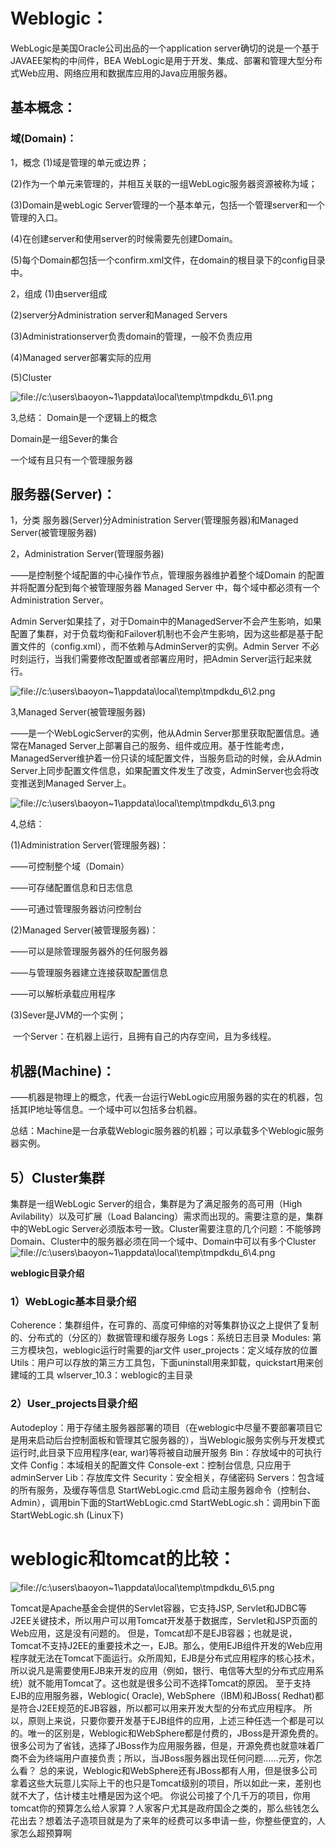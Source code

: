 #  Weblogic：



WebLogic是美国Oracle公司出品的一个application server确切的说是一个基于JAVAEE架构的中间件，BEA WebLogic是用于开发、集成、部署和管理大型分布式Web应用、网络应用和数据库应用的Java应用服务器。



## 基本概念：





### 域(Domain)：


1，概念
      (1)域是管理的单元或边界；

   (2)作为一个单元来管理的，并相互关联的一组WebLogic服务器资源被称为域；

   (3)Domain是webLogic Server管理的一个基本单元，包括一个管理server和一个管理的入口。

   (4)在创建server和使用server的时候需要先创建Domain。

   (5)每个Domain都包括一个confirm.xml文件，在domain的根目录下的config目录中。

2，组成
      (1)由server组成

   (2)server分Administration server和Managed Servers

   (3)Administrationserver负责domain的管理，一般不负责应用

   (4)Managed server部署实际的应用

   (5)Cluster

![file://c:\users\baoyon~1\appdata\local\temp\tmpdkdu_6\1.png](weblogic.assets/1.png)

3,总结：
Domain是一个逻辑上的概念

Domain是一组Sever的集合

一个域有且只有一个管理服务器



## 服务器(Server)：



1，分类
服务器(Server)分Administration Server(管理服务器)和Managed Server(被管理服务器)

2，Administration Server(管理服务器)

——是控制整个域配置的中心操作节点，管理服务器维护着整个域Domain 的配置并将配置分配到每个被管理服务器 Managed Server 中，每个域中都必须有一个Administration Server。

Admin Server如果挂了，对于Domain中的ManagedServer不会产生影响，如果配置了集群，对于负载均衡和Failover机制也不会产生影响，因为这些都是基于配置文件的（config.xml），而不依赖与AdminServer的实例。Admin Server 不必时刻运行，当我们需要修改配置或者部署应用时，把Admin Server运行起来就行。


![file://c:\users\baoyon~1\appdata\local\temp\tmpdkdu_6\2.png](weblogic.assets/2.png)


3,Managed Server(被管理服务器)

——是一个WebLogicServer的实例，他从Admin Server那里获取配置信息。通常在Managed Server上部署自己的服务、组件或应用。基于性能考虑，ManagedServer维护着一份只读的域配置文件，当服务启动的时候，会从Admin Server上同步配置文件信息，如果配置文件发生了改变，AdminServer也会将改变推送到Managed Server上。

![file://c:\users\baoyon~1\appdata\local\temp\tmpdkdu_6\3.png](weblogic.assets/3.png)

4,总结：

(1)Administration Server(管理服务器)：

——可控制整个域（Domain）

——可存储配置信息和日志信息

——可通过管理服务器访问控制台

(2)Managed Server(被管理服务器)：

——可以是除管理服务器外的任何服务器

——与管理服务器建立连接获取配置信息

——可以解析承载应用程序

(3)Sever是JVM的一个实例；

​      一个Server：在机器上运行，且拥有自己的内存空间，且为多线程。



## 机器(Machine)：


——机器是物理上的概念，代表一台运行WebLogic应用服务器的实在的机器，包括其IP地址等信息。一个域中可以包括多台机器。

总结：Machine是一台承载Weblogic服务器的机器；可以承载多个Weblogic服务器实例。



## 5）Cluster集群


集群是一组WebLogic Server的组合，集群是为了满足服务的高可用（High Avilability）以及可扩展（Load Balancing）需求而出现的。需要注意的是，集群中的WebLogic Server必须版本号一致。Cluster需要注意的几个问题：不能够跨Domain、Cluster中的服务器必须在同一个域中、Domain中可以有多个Cluster
![file://c:\users\baoyon~1\appdata\local\temp\tmpdkdu_6\4.png](weblogic.assets/4.png)


**weblogic目录介绍**

### 1）WebLogic基本目录介绍


Coherence：集群组件，在可靠的、高度可伸缩的对等集群协议之上提供了复制的、分布式的（分区的）数据管理和缓存服务
Logs：系统日志目录
Modules: 第三方模块包，weblogic运行时需要的jar文件
user_projects：定义域存放的位置
Utils：用户可以存放的第三方工具包，下面uninstall用来卸载，quickstart用来创建域的工具
wlserver_10.3：weblogic的主目录



### 2）User_projects目录介绍 


Autodeploy：用于存储主服务器部署的项目（在weblogic中尽量不要部署项目它是用来启动后台控制面板和管理其它服务器的），当Weblogic服务实例与开发模式运行时,此目录下应用程序(ear, war)等将被自动展开服务
Bin：存放域中的可执行文件
Config：本域相关的配置文件
Console-ext：控制台信息, 只应用于adminServer
Lib：存放库文件
Security：安全相关，存储密码
Servers：包含域的所有服务，及缓存等信息 
StartWebLogic.cmd 启动主服务器命令（控制台、Admin），调用bin下面的StartWebLogic.cmd
StartWebLogic.sh：调用bin下面 StartWebLogic.sh (Linux下) 



# weblogic和tomcat的比较：



![file://c:\users\baoyon~1\appdata\local\temp\tmpdkdu_6\5.png](weblogic.assets/5.png)


Tomcat是Apache基金会提供的Servlet容器，它支持JSP, Servlet和JDBC等J2EE关键技术，所以用户可以用Tomcat开发基于数据库，Servlet和JSP页面的Web应用，这是没有问题的。
但是，Tomcat却不是EJB容器；也就是说，Tomcat不支持J2EE的重要技术之一，EJB。那么，使用EJB组件开发的Web应用程序就无法在Tomcat下面运行。众所周知，EJB是分布式应用程序的核心技术，所以说凡是需要使用EJB来开发的应用（例如，银行、电信等大型的分布式应用系统）就不能用Tomcat了。这也就是很多公司不选择Tomcat的原因。
至于支持EJB的应用服务器，Weblogic( Oracle), WebSphere（IBM)和JBoss( Redhat)都是符合J2EE规范的EJB容器，所以都可以用来开发大型的分布式应用程序。
所以，原则上来说，只要你要开发基于EJB组件的应用，上述三种任选一个都是可以的。唯一的区别是，Weblogic和WebSphere都是付费的，JBoss是开源免费的。
很多公司为了省钱，选择了JBoss作为应用服务器，但是，开源免费也就意味着厂商不会为终端用户直接负责；所以，当JBoss服务器出现任何问题......元芳，你怎么看？
总的来说，Weblogic和WebSphere还有JBoss都有人用，但是很多公司拿着这些大玩意儿实际上干的也只是Tomcat级别的项目，所以如此一来，差别也就不大了，估计楼主吐槽是因为这个吧。
你说公司接了个几千万的项目，你用tomcat你的预算怎么给人家算？人家客户尤其是政府国企之类的，那么些钱怎么花出去？想着法子造项目就是为了来年的经费可以多申请一些，你整些便宜的，人家怎么超预算啊